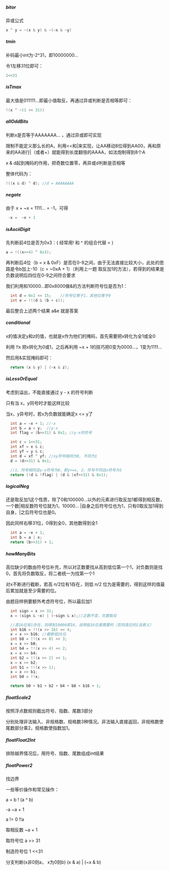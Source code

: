 ##### bitor

异或公式

```c
x ^ y = ~(x & y) & ~(~x & ~y)
```

##### tmin

补码最小int为-2^31，即10000000...

令1左移31位即可：

```c
1<<31
```

##### isTmax

最大值是011111...即最小值取反，再通过异或判断是否相等即可：

```c
!(x ^ ~(1 << 31))
```

##### allOddBits

判断x是否等于AAAAAAA... ，通过异或即可实现

限制不能定义那么长的A，利用<<和|来实现，让AA移动8位得到AA00，再和原来的AA进行|（或者+）就能得到长度翻倍的AAAA，如法炮制得到8个A

x & d起到掩码的作用，把奇数位置零，再异或d判断是否相等

整体代码为：

```c
!((x & d) ^ d); //d = AAAAAAAA
```

##### negate

由于 x + ~x = 1111... = -1，可得

```c
 -x =  ~x + 1
```

#####  isAsciiDigit

先判断前4位是否为0x3：( 经常用! 和 ^ 的组合代替 = )

```c
a = !((x>>4) ^ 0x3); 
```

再判断后4位（b = x & 0xF）是否在0-9之间，由于无法直接比较大小，此处的思路是令b加上-10（c = ~0xA + 1）（利用上一题 取反加1的方法），若得到的结果是负数说明后四位在0-9之间符合要求

我们利用和10000...即0x8000做&的方法判断符号位是否为1：

```c
  int d = 0x1 << 15;	//符号位等于1，其他位等于0
  int e = !!(d & (b + c));
```

最后整合上述两个结果 a&e 就是答案

##### conditional

x的值决定y和z的值，也就是x作为他们的掩码，首先需要把x转化为全1或全0

利用 !!x 把x转化为0或1，之后再利用 ~x + 1的技巧把0变为0000...，1变为1111...

然后用&实现掩码即可：

```c
  return (x & y) | (~x & z);
```

##### isLessOrEqual

考虑到溢出，不能直接通过 y - x 的符号判断

只有当 x，y同号时才能这样比较

当x，y异号时，若x为负数就能确定x <= y了

```c
  int a = ~x + 1; //-x
  int b = a + y;  //y-x
  int flag = (b>>31) & 0x1; //y-x的符号

  int c = 1<<31;
  int xf = x & c;
  int yf = y & c;
  int d = xf ^ yf; //xy符号相同为0, 不同为1
  d = (d>>31) & 0x1;

  //1、符号相同且y-x符号为0，即y>=x, 2、符号不同且x符号为1
  return (!d & !flag) | (d & (xf>>31) & 0x1);
```

##### logicalNeg 

还是取反加1这个性质，除了0和100000...以外的元素进行取反加1都得到相反数，一个数|相反数符号位就为1，10000... |自身之后符号位也为1，只有0取反加1得到自身，|之后符号位也是0。

因此同样右移31位，0得到全0，其他数得到全1

```c
  int a = ~x + 1;
  int b = a | x;
  return (b>>31) + 1;
```

##### howManyBits

高位缺少的数由符号位补充，所以对正数要找从高到低位第一个1，对负数则是找0，首先将负数取反，将二者统一为找第一个1

对x不断进行截断，若高 n/2位有1存在，则低 n/2 位为是需要的，得到这样的值最后累加就是至少需要的位。

由题目样例要额外考虑符号位，所以最后加1

```c
  int sign = x >> 31;
  x = (sign & ~x) | (~sign & x);//正数不变，负数取反

  //高16位有1存在，则得到10000即16，说明低16位是需要的（否则高位的1没意义）
  int b16 = !!(x >> 16) << 4;
  x = x >> b16;	//截断低16位
  int b8 = !!(x >> 8) << 3;
  x = x >> b8;
  int b4 = !!(x >> 4) << 2;
  x = x >> b4;
  int b2 = !!(x >> 2) << 1;
  x = x >> b2;
  int b1 = !!(x >> 1);
  x = x >> b1;
  int b0 = !!x;

  return b0 + b1 + b2 + b4 + b8 + b16 + 1;
```

##### floatScale2

按照浮点数规则截出符号、指数、尾数3部分

分别处理非法输入、非规格数、规格数3种情况。非法输入直接返回，非规格数使尾数部分乘2，规格数使指数加1。

##### floatFloat2Int

排除越界情况后，用符号、指数、尾数组成int结果

##### floatPower2

找边界



一些等价操作和常见操作：

a = b		! (a ^ b)

-a			 ~a + 1		

a != 0	   !!a

取相反数		~a + 1

取符号位		a >> 31

制造符号位    1 <<31

分支判断(x非0则a， x为0则b)		(x & a) | (~x & b)